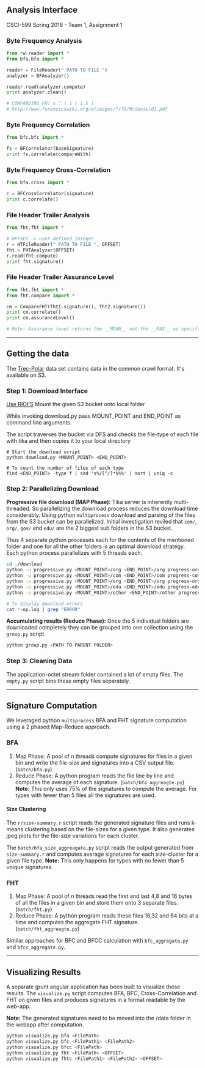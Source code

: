 ## Analysis Interface

CSCI-599 Spring 2016 - Team 1, Assignment 1

### Byte Frequency Analysis

```python
from rw.reader import *
from bfa.bfa import *

reader = FileReader(" PATH TO FILE ")
analyzer = BFAnalyzer()

reader.read(analyzer.compute)
print analyzer.clean()

# COMPANDING FN: x ^ ( 1 / 1.5 )
# http://www.forensicswiki.org/w/images/f/f9/Mcdaniel01.pdf
```

### Byte Frequency Correlation

```python
from bfc.bfc import *

fs = BFCorrelator(baseSignature)
print fs.correlate(compareWith)
```

### Byte Frequency Cross-Correlation

```python
from bfa.cross import *

c = BFCrossCorrelator(signature)
print c.correlate()
```

### File Header Trailer Analysis

```python
from fht.fht import *

# OFFSET -> user defined integer
r = HTFileReader(" PATH TO FILE ", OFFSET)
fht = FHTAnalyzer(OFFSET)
r.read(fht.compute)
print fht.signature()
```

### File Header Trailer Assurance Level

```python
from fht.fht import *
from fht.compare import *

cm = CompareFHT(fht1.signature(), fht2.signature())
print cm.correlate()
print cm.assuranceLevel()

# Note: Assurance level returns the __MEAN__ not the __MAX__ as specified here.
```
***

## Getting the data

The [Trec-Polar](https://github.com/chrismattmann/trec-dd-polar) data set contains data in the
common crawl format. It's available on S3.

### Step 1: Download Interface

[Use RIOFS](https://github.com/skoobe/riofs)
Mount the given S3 bucket onto local folder

While invoking download.py pass MOUNT_POINT and END_POINT as command line arguments.

The script traverses the bucket via DFS and checks the file-type of each file
with tika and then copies it to your local directory

```
# Start the download script
python download.py <MOUNT_POINT> <END_POINT>

# To count the number of files of each type
find <END_POINT> -type f | sed 's%/[^/]*$%%' | sort | uniq -c
```

### Step 2: Parallelizing Download

__Progressive file download (MAP Phase):__
Tika server is inherently multi-threaded. So parallelizing the download
process reduces the download time considerably. Using python `multiprocess` download and parsing
of the files from the S3 bucket can be parallelized. Initial investigation reviled that `com/`,
`org/`, `gov/` and `edu/` are the 2 biggest sub folders in the S3 bucket.

Thus 4 separate python processes each for the contents of the mentioned folder
and one for all the other folders is an optimal download strategy. Each python process
parallelizes with 5 threads each.

```bash
cd ./download
python -u progressive.py <MOUNT_POINT>/org <END_POINT>/org progress-org.log > progress-org-op.log > /dev/null &
python -u progressive.py <MOUNT_POINT>/com <END_POINT>/com progress-com.log > progress-com-op.log > /dev/null &
python -u progressive.py <MOUNT_POINT>/org <END_POINT>/org progress-org.log > progress-org-op.log > /dev/null &
python -u progressive.py <MOUNT_POINT>/edu <END_POINT>/edu progress-edu.log > progress-edu-op.log > /dev/null &
python -u progressive.py <MOUNT_POINT>/other <END_POINT>/other progress-other.log > progress-other-op.log > /dev/null &

# To display download errors
cat *-op.log | grep "ERROR"
```

__Accumulating results (Reduce Phase):__
Once the 5 individual folders are downloaded completely they can be grouped into one collection using the
`group.py` script.

```bash
python group.py <PATH TO PARENT FOLDER>
```

### Step 3: Cleaning Data

The application-octet stream folder contained a lot of empty files. The `empty.py` script bins these empty files
separately.

***

## Signature Computation

We leveraged python `multiprocess` BFA and FHT signature computation using a 2 phased Map-Reduce approach.

### BFA

1. Map Phase: A pool of n threads compute signatures for files in a given bin and write the file-size and signatures
into a CSV output file. (`batch/bfa.py`)
2. Reduce Phase: A python program reads the file line by line and computes the average of each signature.
(`batch/bfa_aggreagte.py`) __Note:__ This only uses 75% of the signatures to compute the average. For types with
fewer than 5 files all the signatures are used.

#### Size Clustering

The `r/size-summary.r` script reads the generated signature files and runs k-means clustering based on the file-sizes
for a given type. It also generates jpeg plots for the file-size variations for each cluster.

The `batch/bfa_size_aggreagate.py` script reads the output generated from `size-summary.r` and computes average signatures
for each size-cluster for a given file type. __Note:__ This only happens for types with no fewer than 5 unique signatures.


### FHT

1. Map Phase: A pool of n threads read the first and last 4,8 and 16 bytes of all the files in a given bin and store them
onto 3 separate files. (`batch/fht.py`)
2. Reduce Phase: A python program reads these files 16,32 and 64 bits at a time and computes the aggregate FHT signature.
(`batch/fht_aggreagte.py`)


Similar approaches for BFC and BFCC calculation with `bfc_aggregate.py` and `bfcc_aggregate.py`.

***

## Visualizing Results

A separate grunt angular application has been built to visualize these results. The `visualize.py` script computes
BFA, BFC, Cross-Correlation and FHT on given files and produces signatures in a format readable by the web-app.

__Note:__ The generated signatures need to be moved into the /data folder in the webapp after computation.

```bash
python visualize.py bfa <FilePath>
python visualize.py bfc <FilePath1> <FilePath2>
python visualize.py bfcc <FilePath>
python visualize.py fht <FilePath> <OFFSET>
python visualize.py fhtc <FilePath1> <FilePath2> <OFFSET>
```
